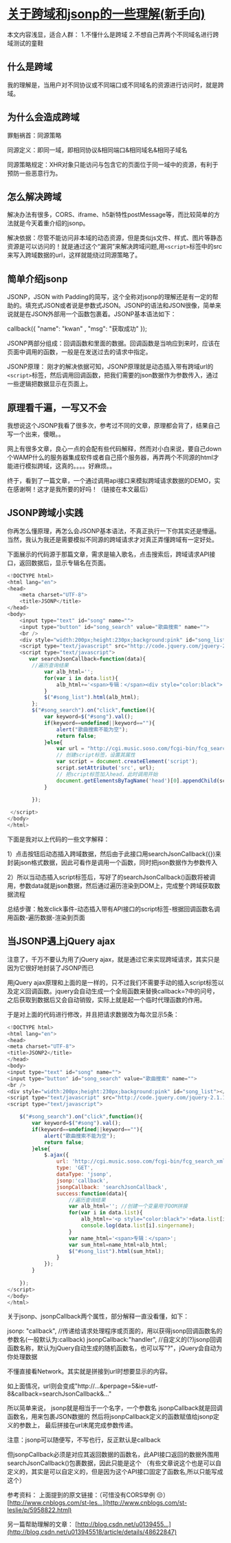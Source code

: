# [ 关于跨域和jsonp的一些理解(新手向)](https://segmentfault.com/a/1190000009577990)

本文内容浅显，适合人群：
1.不懂什么是跨域
2.不想自己弄两个不同域名进行跨域测试的童鞋

## 什么是跨域

我的理解是，当用户对不同协议或不同端口或不同域名的资源进行访问时，就是跨域。

## 为什么会造成跨域

罪魁祸首：同源策略

同源定义：即同一域，即相同协议&相同端口&相同域名&相同子域名

同源策略规定：XHR对象只能访问与包含它的页面位于同一域中的资源，有利于预防一些恶意行为。

## 怎么解决跨域

解决办法有很多，CORS、iframe、h5新特性postMessage等，而比较简单的方法就是今天着重介绍的jsonp。

解决依据：尽管不能访问非本域的动态资源，但是类似js文件、样式、图片等静态资源是可以访问的！就是通过这个“漏洞”来解决跨域问题,用`<script>`标签中的src来写入跨域数据的url，这样就能绕过同源策略了。



## 简单介绍jsonp

JSONP，JSON with Padding的简写，这个全称对jsonp的理解还是有一定的帮助的。填充式JSON或者说是参数式JSON。JSONP的语法和JSON很像，简单来说就是在JSON外部用一个函数包裹着。JSONP基本语法如下：

callback({ "name": "kwan" , "msg": "获取成功" });

JSONP两部分组成：回调函数和里面的数据。回调函数是当响应到来时，应该在页面中调用的函数，一般是在发送过去的请求中指定。

JSONP原理：
刚才的解决依据可知，JSONP原理就是动态插入带有跨域url的`<script>`标签，然后调用回调函数，把我们需要的json数据作为参数传入，通过一些逻辑把数据显示在页面上。

## 原理看千遍，一写又不会

我想说这个JSONP我看了很多次，参考过不同的文章，原理都会背了，结果自己写一个出来，傻眼。。

网上有很多文章，良心一点的会配有些代码解释，然而对小白来说，要自己down个WAMP什么的服务器集成软件或者自己搭个服务器，再弄两个不同源的html才能进行模拟跨域，这真的。。。。好麻烦。。

终于，看到了一篇文章，一个通过调用api接口来模拟跨域请求数据的DEMO，实在感谢啊！这才是我所要的好吗！（链接在本文最后）

## JSONP跨域小实践

你再怎么懂原理，再怎么会JSONP基本语法，不真正执行一下你其实还是懵逼。
当然，我认为我还是需要模拟不同源的跨域请求才对真正弄懂跨域有一定好处。

下面展示的代码源于那篇文章，需求是输入歌名，点击搜索后，跨域请求API接口，返回数据后，显示专辑名在页面。

```javascript
<!DOCTYPE html>
<html lang="en">
<head>
    <meta charset="UTF-8">
    <title>JSONP</title>
</head>
<body>
    <input type="text" id="song" name="">
    <input type="button" id="song_search" value="歌曲搜索" name="">
    <br />
    <div style="width:200px;height:230px;background:pink" id="song_list"></div>
    <script type="text/javascript" src="http://code.jquery.com/jquery-2.1.1.min.js"></script>
    <script type="text/javascript">
       var searchJsonCallback=function(data){
        //遍历查询结果
            var alb_html='';
            for(var i in data.list){
                alb_html+='<span>专辑：</span><div style="color:black">'+data.list[0].albumname+'</div>';
            }
            $("#song_list").html(alb_html);
        };
        $("#song_search").on("click",function(){
            var keyword=$("#song").val();
            if(keyword==undefined||keyword==""){
                alert("歌曲搜索不能为空");
                return false;
            }else{
                var url = "http://cgi.music.soso.com/fcgi-bin/fcg_search_xmldata.q?source=10&w="+keyword+"&perpage=1&ie=utf-8";
                // 创建script标签，设置其属性
                var script = document.createElement('script');
                script.setAttribute('src', url);
                // 把script标签加入head，此时调用开始
                document.getElementsByTagName('head')[0].appendChild(script); 
            }
            
        });  

 </script> 
</body>
</html>
```

下面是我对以上代码的一些文字解释：

1）点击按钮后动态插入跨域数据，然后由于此接口用searchJsonCallback({})来封装json格式数据，因此可看作是调用一个函数，同时把json数据作为参数传入

2）所以当动态插入script标签后，写好了的searchJsonCallback()函数将被调用，参数data就是json数据，然后通过遍历渲染到DOM上，完成整个跨域获取数据流程

总结步骤：触发click事件-动态插入带有API接口的script标签-根据回调函数名调用函数-遍历数据-渲染到页面

## 当JSONP遇上jQuery ajax

注意了，千万不要认为用了jQuery ajax，就是通过它来实现跨域请求，其实只是因为它很好地封装了JSONP而已

用jQuery ajax原理和上面的是一样的，只不过我们不需要手动的插入script标签以及定义回调函数。jquery会自动生成一个全局函数来替换callback=?中的问号，之后获取到数据后又会自动销毁，实际上就是起一个临时代理函数的作用。

于是对上面的代码进行修改，并且把请求数据改为每次显示5条：

```javascript
<!DOCTYPE html>
<html lang="en">
<head>
<meta charset="UTF-8">
<title>JSONP2</title>
</head>
<body>
<input type="text" id="song" name="">
<input type="button" id="song_search" value="歌曲搜索" name="">
<br />
<div style="width:200px;height:230px;background:pink" id="song_list"></div>
<script type="text/javascript" src="http://code.jquery.com/jquery-2.1.1.min.js"></script>
<script type="text/javascript">

    $("#song_search").on("click",function(){
        var keyword=$("#song").val();
        if(keyword==undefined||keyword==""){
            alert("歌曲搜索不能为空");
            return false;
        }else{
            $.ajax({
                url: 'http://cgi.music.soso.com/fcgi-bin/fcg_search_xmldata.q?source=10&w='+keyword+'&perpage=5&ie=utf-8',
                type: 'GET',
                dataType: 'jsonp',
                jsonp:'callback',
                jsonpCallback: 'searchJsonCallback',
                success:function(data){
                    //遍历查询结果
                    var alb_html=''; //创建一个变量用于DOM拼接
                    for(var i in data.list){
                        alb_html+='<p style="color:black">'+data.list[i].albumname+'</p>';
                        console.log(data.list[i].singername);
                    }
                    var name_html='<span>专辑：</span>';
                    var sum_html=name_html+alb_html;
                    $("#song_list").html(sum_html);
                }
            });
        }
         
    });  
</script> 
</body>
</html>
```

关于jsonp、jsonpCallback两个属性，部分解释一直没看懂，如下：

jsonp: "callback",
//传递给请求处理程序或页面的，用以获得jsonp回调函数名的参数名(一般默认为:callback)
jsonpCallback:"handler",
//自定义的(?)jsonp回调函数名称，默认为jQuery自动生成的随机函数名，也可以写"?"，jQuery会自动为你处理数据

不懂直接看Network。其实就是拼接到url时想要显示的内容。

如上面情况，url则会变成"http://...&perpage=5&ie=utf-8&callback=searchJsonCallback&..."

所以简单来说，
jsonp就是相当于一个名字，一个参数名
jsonpCallback就是回调函数名，用来包裹JSON数据的
然后将jsonpCallback定义的函数赋值给jsonp定义的参数上，
最后拼接在url末尾完成参数传递。

注意：jsonp可以随便写，不写也行，反正默认是callback

但jsonpCallback必须是对应其返回数据的函数名，此API接口返回的数据外围用searchJsonCallback()包裹数据，因此只能是这个
（有些文章说这个也是可以自定义的，其实是可以自定义的，但是因为这个API接口固定了函数名,所以只能写成这个）

参考资料：
上面提到的原文链接：（可惜没有CORS举例 😔）
[http://www.cnblogs.com/st-les...](http://www.cnblogs.com/st-leslie/p/5958822.html)

另一篇帮助理解的文章：
[http://blog.csdn.net/u0139455...](http://blog.csdn.net/u013945518/article/details/48622847)

